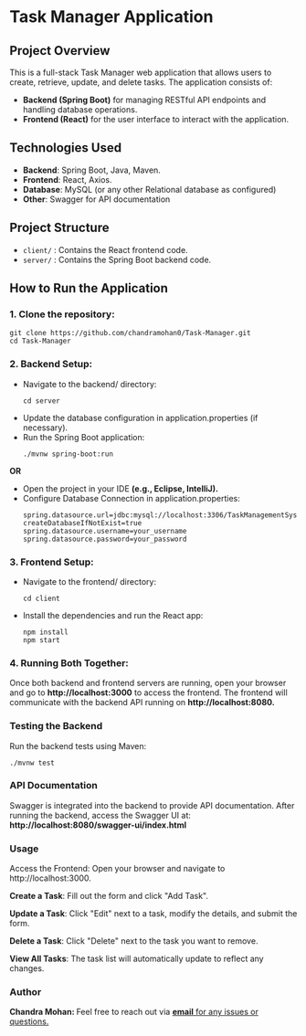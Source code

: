 # Task Manager Application

## Project Overview
This is a full-stack Task Manager web application that allows users to create, retrieve, update, and delete tasks. The application consists of:
- **Backend (Spring Boot)** for managing RESTful API endpoints and handling database operations.
- **Frontend (React)** for the user interface to interact with the application.

## Technologies Used
 - **Backend**: Spring Boot, Java, Maven.
 - **Frontend**: React, Axios.
 - **Database**: MySQL (or any other Relational database as configured)
 - **Other**: Swagger for API documentation

## Project Structure
- `client/` : Contains the React frontend code.
- `server/` : Contains the Spring Boot backend code.

## How to Run the Application

### 1. Clone the repository:
```
git clone https://github.com/chandramohan0/Task-Manager.git
cd Task-Manager
```

### 2. Backend Setup:
* Navigate to the backend/ directory:
  ```
  cd server
  ```
* Update the database configuration in application.properties (if necessary).
* Run the Spring Boot application:
  ```
  ./mvnw spring-boot:run
  ```
**OR**
* Open the project in your IDE <b>(e.g., Eclipse, IntelliJ).</b>
* Configure Database Connection in application.properties:
  ```
  spring.datasource.url=jdbc:mysql://localhost:3306/TaskManagementSystem?createDatabaseIfNotExist=true
  spring.datasource.username=your_username
  spring.datasource.password=your_password
  ```
### 3. Frontend Setup:
* Navigate to the frontend/ directory:
  ```
  cd client
  ```
* Install the dependencies and run the React app:
  ```
  npm install
  npm start
  ```
### 4. Running Both Together:
Once both backend and frontend servers are running, open your browser and go to <b>http://localhost:3000</b> to access the frontend. The frontend will communicate with the backend API running on <b>http://localhost:8080.</b>

### Testing the Backend
Run the backend tests using Maven:
```
./mvnw test
```
### API Documentation
Swagger is integrated into the backend to provide API documentation. After running the backend, access the Swagger UI at:
<b>http://localhost:8080/swagger-ui/index.html</b>

### Usage
Access the Frontend: Open your browser and navigate to http://localhost:3000.

**Create a Task**: Fill out the form and click "Add Task".

**Update a Task**: Click "Edit" next to a task, modify the details, and submit the form.

**Delete a Task**: Click "Delete" next to the task you want to remove.

**View All Tasks**: The task list will automatically update to reflect any changes.

### Author
<b>Chandra Mohan: </b>
Feel free to reach out via <b><a href="mailto:thechandramohan01@gmail.com">email</b> for any issues or questions.
